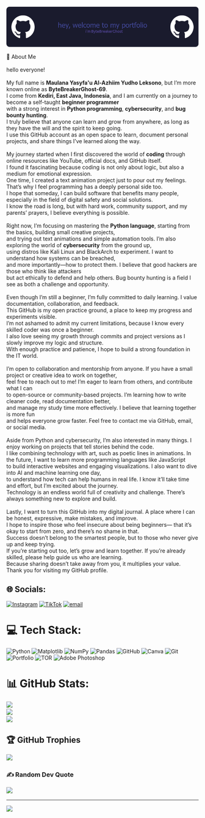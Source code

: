 ![ByteBreakerGhost](img/github-header-image.png)

 👋 About Me<br><br>hello everyone!  <br><br>My full name is **Maulana Yasyfa'u Al-Azhiim Yudho Leksono**,  but I’m more known online as **ByteBreakerGhost-69**.  <br>I come from **Kediri, East Java, Indonesia**,  and I am currently on a journey to become a self-taught **beginner programmer**  <br>with a strong interest in **Python programming**, **cybersecurity**, and **bug bounty hunting**.  <br>I truly believe that anyone can learn and grow from anywhere,  as long as they have the will and the spirit to keep going.  <br>I use this GitHub account as an open space to learn,  document personal projects, and share things I’ve learned along the way.<br><br>My journey started when I first discovered the world of **coding**  through online resources like YouTube, official docs, and GitHub itself.  <br>I found it fascinating because coding is not only about logic,  but also a medium for emotional expression.  <br>One time, I created a text animation project just to pour out my feelings.  That’s why I feel programming has a deeply personal side too.  <br>I hope that someday, I can build software that benefits many people,  especially in the field of digital safety and social solutions.  <br>I know the road is long, but with hard work, community support,  and my parents’ prayers, I believe everything is possible.<br><br>Right now, I’m focusing on mastering the **Python language**,  starting from the basics, building small creative projects,  <br>and trying out text animations and simple automation tools.  I’m also exploring the world of **cybersecurity** from the ground up,  <br>using distros like Kali Linux and BlackArch to experiment.  I want to understand how systems can be breached,  <br>and more importantly—how to protect them.  I believe that good hackers are those who think like attackers  <br>but act ethically to defend and help others.  Bug bounty hunting is a field I see as both a challenge and opportunity.<br><br>Even though I’m still a beginner, I’m fully committed to daily learning.  I value documentation, collaboration, and feedback.  <br>This GitHub is my open practice ground,  a place to keep my progress and experiments visible.  <br>I’m not ashamed to admit my current limitations,  because I know every skilled coder was once a beginner.  <br>I also love seeing my growth through commits and project versions  as I slowly improve my logic and structure.  <br>With enough practice and patience,  I hope to build a strong foundation in the IT world.<br><br>I’m open to collaboration and mentorship from anyone.  If you have a small project or creative idea to work on together,  <br>feel free to reach out to me!  I’m eager to learn from others, and contribute what I can  <br>to open-source or community-based projects.  I’m learning how to write cleaner code, read documentation better,  <br>and manage my study time more effectively.  I believe that learning together is more fun  <br>and helps everyone grow faster.  Feel free to contact me via GitHub, email, or social media.<br><br>Aside from Python and cybersecurity, I’m also interested in many things.  I enjoy working on projects that tell stories behind the code.  <br>I like combining technology with art, such as poetic lines in animations.  In the future, I want to learn more programming languages like JavaScript  <br>to build interactive websites and engaging visualizations.  I also want to dive into AI and machine learning one day,  <br>to understand how tech can help humans in real life.  I know it’ll take time and effort, but I’m excited about the journey.  <br>Technology is an endless world full of creativity and challenge.  There’s always something new to explore and build.<br><br>Lastly, I want to turn this GitHub into my digital journal.  A place where I can be honest, expressive, make mistakes, and improve.  <br>I hope to inspire those who feel insecure about being beginners—  that it’s okay to start from zero, and there’s no shame in that.  <br>Success doesn’t belong to the smartest people,  but to those who never give up and keep trying.  <br>If you’re starting out too, let’s grow and learn together.  If you’re already skilled, please help guide us who are learning.  <br>Because sharing doesn’t take away from you, it multiplies your value.  <br>Thank you for visiting my GitHub profile.


## 🌐 Socials:
[![Instagram](https://img.shields.io/badge/Instagram-%23E4405F.svg?logo=Instagram&logoColor=white)](https://instagram.com/https://instagram.com/bytebreaker07) [![TikTok](https://img.shields.io/badge/TikTok-%23000000.svg?logo=TikTok&logoColor=white)](https://tiktok.com/@https://www.tiktok.com/@bytebreakerghost) [![email](https://img.shields.io/badge/Email-D14836?logo=gmail&logoColor=white)](mailto:yasyfinance.9@gmail.com) 

# 💻 Tech Stack:
![Python](https://img.shields.io/badge/python-3670A0?style=for-the-badge&logo=python&logoColor=ffdd54) ![Matplotlib](https://img.shields.io/badge/Matplotlib-%23ffffff.svg?style=for-the-badge&logo=Matplotlib&logoColor=black) ![NumPy](https://img.shields.io/badge/numpy-%23013243.svg?style=for-the-badge&logo=numpy&logoColor=white) ![Pandas](https://img.shields.io/badge/pandas-%23150458.svg?style=for-the-badge&logo=pandas&logoColor=white) ![GitHub](https://img.shields.io/badge/github-%23121011.svg?style=for-the-badge&logo=github&logoColor=white) ![Canva](https://img.shields.io/badge/Canva-%2300C4CC.svg?style=for-the-badge&logo=Canva&logoColor=white) ![Git](https://img.shields.io/badge/git-%23F05033.svg?style=for-the-badge&logo=git&logoColor=white) ![Portfolio](https://img.shields.io/badge/Portfolio-%23000000.svg?style=for-the-badge&logo=firefox&logoColor=#FF7139) ![TOR](https://img.shields.io/badge/tor-%237E4798.svg?style=for-the-badge&logo=tor-project&logoColor=white) ![Adobe Photoshop](https://img.shields.io/badge/adobe%20photoshop-%2331A8FF.svg?style=for-the-badge&logo=adobe%20photoshop&logoColor=white)
# 📊 GitHub Stats:
![](https://github-readme-stats.vercel.app/api?username=ByteBreakerGhost-69&theme=tokyonight&hide_border=true&include_all_commits=true&count_private=false)<br/>
![](https://nirzak-streak-stats.vercel.app/?user=ByteBreakerGhost-69&theme=tokyonight&hide_border=true)<br/>
![](https://github-readme-stats.vercel.app/api/top-langs/?username=ByteBreakerGhost-69&theme=tokyonight&hide_border=true&include_all_commits=true&count_private=false&layout=compact)

## 🏆 GitHub Trophies
![](https://github-profile-trophy.vercel.app/?username=ByteBreakerGhost-69&theme=merko&no-frame=false&no-bg=true&margin-w=4)

### ✍️ Random Dev Quote
![](https://quotes-github-readme.vercel.app/api?type=horizontal&theme=radical)

---
[![](https://visitcount.itsvg.in/api?id=ByteBreakerGhost-69&icon=0&color=8)](https://visitcount.itsvg.in)

<!-- Proudly created with GPRM ( https://gprm.itsvg.in ) -->
